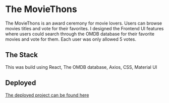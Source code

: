 
# The MovieThons
The MovieThons is an award ceremony for movie lovers. Users can browse movies titles and vote for their favorites. I designed the Frontend UI features where users could search through the OMDB database for their favorite movies and vote for them. Each user was only allowed 5 votes. 


## The Stack
This was build using React, The OMDB database, Axios, CSS, Material UI

## Deployed

[The deployed project can be found here](https://zealous-lamport-cd3640.netlify.app/)
